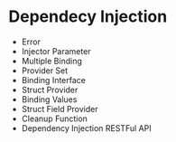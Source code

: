 # Dependecy Injection

- Error
- Injector Parameter
- Multiple Binding
- Provider Set
- Binding Interface
- Struct Provider
- Binding Values
- Struct Field Provider
- Cleanup Function
- Dependency Injection RESTFul API